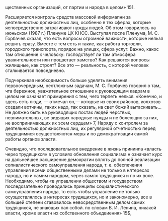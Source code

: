 щественных организаций, от партии и народа в целом» 151.

Расширяется контроль средств массовой информапни за деятельностью должностных лиц, особенно в тех сферах, которые яепосредственно затрагивают нужды людей. Об этом говорилось на июньском (1987 г.) Пленуме ЦК КНСС. Выступая после Пленума, М. С. Горбачев сказал, что есть вопросы огромной важности, которые нельзя решить сразу. Вместе с тем есть и такие, как работа торговли, городского транспорта, порядок на улицах, сфера услуг. Важно, какос там отношение к человску: господствует ли там атмосфера уважительности нлн процветает хамство? Как решаются вопросы жилищные, как строят? Все это — реальность, с которой человек сталкивается повседневно.

Подчеркивая необходимость больше уделять внимания первоочередным, неотложным задачам, М. С. Горбачев говорил о там, чта бережное, уважительное отношение к руководящим кадрам в целом не означает примирения с тем, чего терпеть нельзя. «Конечно, и здесь есть люди, — отмечал он,— которые из своих районов, колхозов создали вотчины, таких надо, так сказать, на свет божий вытаскивать... Не должно быть на руководящих постах людей черствых, невнимательных, ве видящих народные нужды и не болеющих за них, не воспринимающих их эсем сердцем» 7, Наряду с контролем за деятельностью должностных лиц, их регулярной отчетностью перед трудящимися осуществляются меры и по демократизации самой работы органов зласти.

Очевидно, что последовательное внедрение в жизнь прининпа «власть через трудящихся» в условиях обновления социализма н означает курс на дальнейшее расширение демократии вплоть до полной реализации сопналистического самоуправления народа, т. е. обеспечения управления всеми общественными делами не только в нлтересах народа, но и самим народом, через самлх трудящихся и по их воле. Необходимо, чтобы «в управлении обществом и государством последозательно проводились принципы социалистического самоуправпения народа, то есть чтобы управление не только осузцествлялось в интересах трудящихся, но и закономерно, все в большей степени ставовилось невосредственным делом самих трудящихся, не знающих пал собой. по словам В. И. Ленина, никакой власти, кроме властн их собственного объедвиения» 15$,
